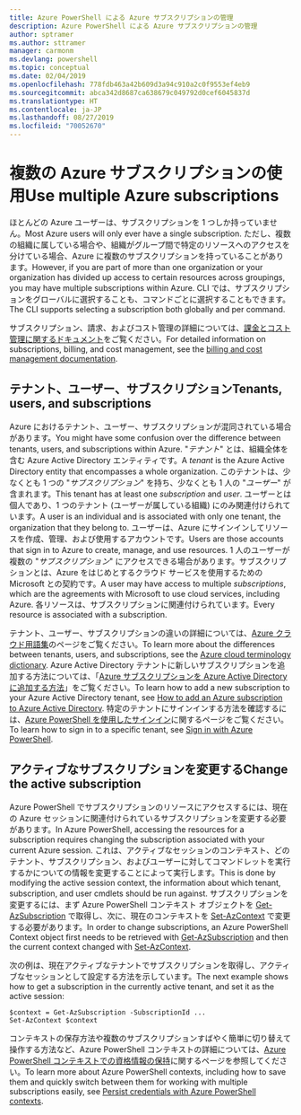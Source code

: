 ```yaml
---
title: Azure PowerShell による Azure サブスクリプションの管理
description: Azure PowerShell による Azure サブスクリプションの管理
author: sptramer
ms.author: sttramer
manager: carmonm
ms.devlang: powershell
ms.topic: conceptual
ms.date: 02/04/2019
ms.openlocfilehash: 778fdb463a42b609d3a94c910a2c0f9553ef4eb9
ms.sourcegitcommit: abca342d8687ca638679c049792d0cef6045837d
ms.translationtype: HT
ms.contentlocale: ja-JP
ms.lasthandoff: 08/27/2019
ms.locfileid: "70052670"
---
```

# <a name="use-multiple-azure-subscriptions"></a><span data-ttu-id="0a1f4-103">複数の Azure サブスクリプションの使用</span><span class="sxs-lookup"><span data-stu-id="0a1f4-103">Use multiple Azure subscriptions</span></span>

<span data-ttu-id="0a1f4-104">ほとんどの Azure ユーザーは、サブスクリプションを 1 つしか持っていません。</span><span class="sxs-lookup"><span data-stu-id="0a1f4-104">Most Azure users will only ever have a single subscription.</span></span> <span data-ttu-id="0a1f4-105">ただし、複数の組織に属している場合や、組織がグループ間で特定のリソースへのアクセスを分けている場合、Azure に複数のサブスクリプションを持っていることがあります。</span><span class="sxs-lookup"><span data-stu-id="0a1f4-105">However, if you are part of more than one organization or your organization has divided up access to certain resources across groupings, you may have multiple subscriptions within Azure.</span></span> <span data-ttu-id="0a1f4-106">CLI では、サブスクリプションをグローバルに選択することも、コマンドごとに選択することもできます。</span><span class="sxs-lookup"><span data-stu-id="0a1f4-106">The CLI supports selecting a subscription both globally and per command.</span></span>

<span data-ttu-id="0a1f4-107">サブスクリプション、請求、およびコスト管理の詳細については、[課金とコスト管理に関するドキュメント](/azure/billing/)をご覧ください。</span><span class="sxs-lookup"><span data-stu-id="0a1f4-107">For detailed information on subscriptions, billing, and cost management, see the [billing and cost management documentation](/azure/billing/).</span></span>

## <a name="tenants-users-and-subscriptions"></a><span data-ttu-id="0a1f4-108">テナント、ユーザー、サブスクリプション</span><span class="sxs-lookup"><span data-stu-id="0a1f4-108">Tenants, users, and subscriptions</span></span>

<span data-ttu-id="0a1f4-109">Azure におけるテナント、ユーザー、サブスクリプションが混同されている場合があります。</span><span class="sxs-lookup"><span data-stu-id="0a1f4-109">You might have some confusion over the difference between tenants, users, and subscriptions within Azure.</span></span> <span data-ttu-id="0a1f4-110">"_テナント_" とは、組織全体を含む Azure Active Directory エンティティです。</span><span class="sxs-lookup"><span data-stu-id="0a1f4-110">A _tenant_ is the Azure Active Directory entity that encompasses a whole organization.</span></span> <span data-ttu-id="0a1f4-111">このテナントは、少なくとも 1 つの "_サブスクリプション_" を持ち、少なくとも 1 人の "_ユーザー_" が含まれます。</span><span class="sxs-lookup"><span data-stu-id="0a1f4-111">This tenant has at least one _subscription_ and _user_.</span></span> <span data-ttu-id="0a1f4-112">ユーザーとは個人であり、1 つのテナント (ユーザーが属している組織) にのみ関連付けられています。</span><span class="sxs-lookup"><span data-stu-id="0a1f4-112">A user is an individual and is associated with only one tenant, the organization that they belong to.</span></span> <span data-ttu-id="0a1f4-113">ユーザーは、Azure にサインインしてリソースを作成、管理、および使用するアカウントです。</span><span class="sxs-lookup"><span data-stu-id="0a1f4-113">Users are those accounts that sign in to Azure to create, manage, and use resources.</span></span>
<span data-ttu-id="0a1f4-114">1 人のユーザーが複数の "_サブスクリプション_" にアクセスできる場合があります。サブスクリプションとは、Azure をはじめとするクラウド サービスを使用するための Microsoft との契約です。</span><span class="sxs-lookup"><span data-stu-id="0a1f4-114">A user may have access to multiple _subscriptions_, which are the agreements with Microsoft to use cloud services, including Azure.</span></span> <span data-ttu-id="0a1f4-115">各リソースは、サブスクリプションに関連付けられています。</span><span class="sxs-lookup"><span data-stu-id="0a1f4-115">Every resource is associated with a subscription.</span></span>

<span data-ttu-id="0a1f4-116">テナント、ユーザー、サブスクリプションの違いの詳細については、[Azure クラウド用語集](/azure/azure-glossary-cloud-terminology)のページをご覧ください。</span><span class="sxs-lookup"><span data-stu-id="0a1f4-116">To learn more about the differences between tenants, users, and subscriptions, see the [Azure cloud terminology dictionary](/azure/azure-glossary-cloud-terminology).</span></span>  <span data-ttu-id="0a1f4-117">Azure Active Directory テナントに新しいサブスクリプションを追加する方法については、「[Azure サブスクリプションを Azure Active Directory に追加する方法](/azure/active-directory/active-directory-how-subscriptions-associated-directory)」をご覧ください。</span><span class="sxs-lookup"><span data-stu-id="0a1f4-117">To learn how to add a new subscription to your Azure Active Directory tenant, see [How to add an Azure subscription to Azure Active Directory](/azure/active-directory/active-directory-how-subscriptions-associated-directory).</span></span>
<span data-ttu-id="0a1f4-118">特定のテナントにサインインする方法を確認するには、[Azure PowerShell を使用したサインイン](/powershell/azure/authenticate-azureps)に関するページをご覧ください。</span><span class="sxs-lookup"><span data-stu-id="0a1f4-118">To learn how to sign in to a specific tenant, see [Sign in with Azure PowerShell](/powershell/azure/authenticate-azureps).</span></span>

## <a name="change-the-active-subscription"></a><span data-ttu-id="0a1f4-119">アクティブなサブスクリプションを変更する</span><span class="sxs-lookup"><span data-stu-id="0a1f4-119">Change the active subscription</span></span>

<span data-ttu-id="0a1f4-120">Azure PowerShell でサブスクリプションのリソースにアクセスするには、現在の Azure セッションに関連付けられているサブスクリプションを変更する必要があります。</span><span class="sxs-lookup"><span data-stu-id="0a1f4-120">In Azure PowerShell, accessing the resources for a subscription requires changing the subscription associated with your current Azure session.</span></span>
<span data-ttu-id="0a1f4-121">これは、アクティブなセッションのコンテキスト、どのテナント、サブスクリプション、およびユーザーに対してコマンドレットを実行するかについての情報を変更することによって実行します。</span><span class="sxs-lookup"><span data-stu-id="0a1f4-121">This is done by modifying the active session context, the information about which tenant, subscription, and user cmdlets should be run against.</span></span>
<span data-ttu-id="0a1f4-122">サブスクリプションを変更するには、まず Azure PowerShell コンテキスト オブジェクトを [Get-AzSubscription](/powershell/module/az.accounts/get-azsubscription) で取得し、次に、現在のコンテキストを [Set-AzContext](/powershell/module/az.accounts/set-azcontext) で変更する必要があります。</span><span class="sxs-lookup"><span data-stu-id="0a1f4-122">In order to change subscriptions, an Azure PowerShell Context object first needs to be retrieved with [Get-AzSubscription](/powershell/module/az.accounts/get-azsubscription) and then the current context changed with [Set-AzContext](/powershell/module/az.accounts/set-azcontext).</span></span>

<span data-ttu-id="0a1f4-123">次の例は、現在アクティブなテナントでサブスクリプションを取得し、アクティブなセッションとして設定する方法を示しています。</span><span class="sxs-lookup"><span data-stu-id="0a1f4-123">The next example shows how to get a subscription in the currently active tenant, and set it as the active session:</span></span>

```powershell-interactive
$context = Get-AzSubscription -SubscriptionId ...
Set-AzContext $context
```

<span data-ttu-id="0a1f4-124">コンテキストの保存方法や複数のサブスクリプションすばやく簡単に切り替えて操作する方法など、Azure PowerShell コンテキストの詳細については、[Azure PowerShell コンテキストでの資格情報の保持](context-persistence.md)に関するページを参照してください。</span><span class="sxs-lookup"><span data-stu-id="0a1f4-124">To learn more about Azure PowerShell contexts, including how to save them and quickly switch between them for working with multiple subscriptions easily, see [Persist credentials with Azure PowerShell contexts](context-persistence.md).</span></span>
